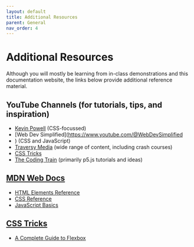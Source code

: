 ```yaml
---
layout: default
title: Additional Resources
parent: General
nav_order: 4
---
```

# Additional Resources

Although you will mostly be learning from in-class demonstrations and this documentation website, the links below provide additional reference material.
## YouTube Channels (for tutorials, tips, and inspiration)
-  [Kevin Powell](https://www.youtube.com/@KevinPowell) (CSS-focussed)
- [Web Dev Simplified](https://www.youtube.com/@WebDevSimplified
- ) (CSS and JavaScript)
- [Traversy Media](https://www.youtube.com/@TraversyMedia) (wide range of content, including crash courses)
- [CSS Tricks](https://www.youtube.com/@realcsstricks)
- [The Coding Train](https://www.youtube.com/@TheCodingTrain) (primarily p5.js tutorials and ideas)

## [MDN Web Docs](https://developer.mozilla.org/en-US/)
- [HTML Elements Reference](https://developer.mozilla.org/en-US/docs/Web/HTML/Element)
- [CSS Reference](https://developer.mozilla.org/en-US/docs/Web/CSS/Reference)
- [JavaScript Basics](https://developer.mozilla.org/en-US/docs/Learn/Getting_started_with_the_web/JavaScript_basics)

## [CSS Tricks](https://css-tricks.com)
- [A Complete Guide to Flexbox](https://css-tricks.com/snippets/css/a-guide-to-flexbox/)